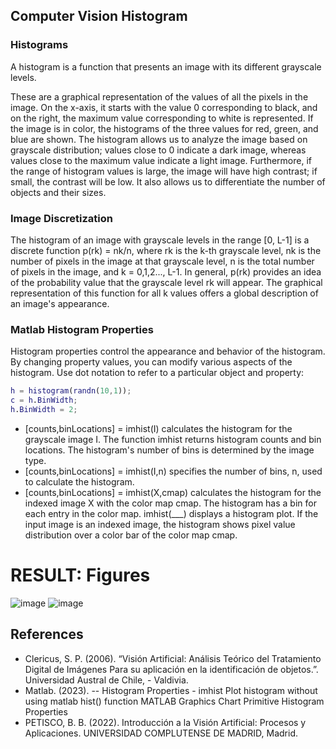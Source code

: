 ## Computer Vision Histogram

### Histograms
A histogram is a function that presents an image with its different grayscale levels.

These are a graphical representation of the values of all the pixels in the image. On the x-axis, it starts with the value 0 corresponding to black, and on the right, the maximum value corresponding to white is represented. If the image is in color, the histograms of the three values for red, green, and blue are shown. The histogram allows us to analyze the image based on grayscale distribution; values close to 0 indicate a dark image, whereas values close to the maximum value indicate a light image. Furthermore, if the range of histogram values is large, the image will have high contrast; if small, the contrast will be low. It also allows us to differentiate the number of objects and their sizes.

### Image Discretization
The histogram of an image with grayscale levels in the range [0, L-1] is a discrete function p(rk) = nk/n, where rk is the k-th grayscale level, nk is the number of pixels in the image at that grayscale level, n is the total number of pixels in the image, and k = 0,1,2..., L-1. In general, p(rk) provides an idea of the probability value that the grayscale level rk will appear. The graphical representation of this function for all k values offers a global description of an image's appearance.

### Matlab Histogram Properties

Histogram properties control the appearance and behavior of the histogram. By changing property values, you can modify various aspects of the histogram. Use dot notation to refer to a particular object and property:

```matlab
h = histogram(randn(10,1));
c = h.BinWidth;
h.BinWidth = 2;
```

- [counts,binLocations] = imhist(I) calculates the histogram for the grayscale image I. The function imhist returns histogram counts and bin locations. The histogram's number of bins is determined by the image type.
- [counts,binLocations] = imhist(I,n) specifies the number of bins, n, used to calculate the histogram.
- [counts,binLocations] = imhist(X,cmap) calculates the histogram for the indexed image X with the color map cmap. The histogram has a bin for each entry in the color map.
imhist(___) displays a histogram plot. If the input image is an indexed image, the histogram shows pixel value distribution over a color bar of the color map cmap.

# RESULT: Figures

![image](https://github.com/JoseEmmanuelVG/ArtificialVision/assets/89156254/e910b834-26d6-467a-a57a-261363410eb2)
![image](https://github.com/JoseEmmanuelVG/ArtificialVision/assets/89156254/ed5031e3-0b1d-431a-9bc8-ce26c2f8d3c4)





## References
- Clericus, S. P. (2006). “Visión Artificial: Análisis Teórico del Tratamiento Digital de Imágenes Para su aplicación en la identificación de objetos.”. Universidad Austral de Chile, - Valdivia.
- Matlab. (2023).
-- Histogram Properties - imhist
Plot histogram without using matlab hist() function
MATLAB Graphics Chart Primitive Histogram Properties
- PETISCO, B. B. (2022). Introducción a la Visión Artificial: Procesos y Aplicaciones. UNIVERSIDAD COMPLUTENSE DE MADRID, Madrid.
